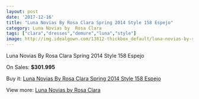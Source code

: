 ```yaml
---
layout: post
date: '2017-12-16'
title: "Luna Novias By Rosa Clara Spring 2014 Style 158 Espejo"
category: Luna Novias by  Rosa Clara
tags: ["clara","dresses","demure","luna","style"]
image: http://img.idealgown.com/13812-thickbox_default/luna-novias-by-rosa-clara-spring-2014-style-158-espejo.jpg
---
```

Luna Novias By Rosa Clara Spring 2014 Style 158 Espejo

On Sales: **$301.995**
<a href="https://www.idealgown.com/en/luna-novias-by-rosa-clara/5559-luna-novias-by-rosa-clara-spring-2014-style-158-espejo.html"><amp-img layout="responsive" width="600" height="600" src="//img.idealgown.com/13812-thickbox_default/luna-novias-by-rosa-clara-spring-2014-style-158-espejo.jpg" alt="Luna Novias By Rosa Clara Spring 2014 Style 158 Espejo 0" /></a>
<a href="https://www.idealgown.com/en/luna-novias-by-rosa-clara/5559-luna-novias-by-rosa-clara-spring-2014-style-158-espejo.html"><amp-img layout="responsive" width="600" height="600" src="//img.idealgown.com/13813-thickbox_default/luna-novias-by-rosa-clara-spring-2014-style-158-espejo.jpg" alt="Luna Novias By Rosa Clara Spring 2014 Style 158 Espejo 1" /></a>

Buy it: [Luna Novias By Rosa Clara Spring 2014 Style 158 Espejo](https://www.idealgown.com/en/luna-novias-by-rosa-clara/5559-luna-novias-by-rosa-clara-spring-2014-style-158-espejo.html "Luna Novias By Rosa Clara Spring 2014 Style 158 Espejo")

View more: [Luna Novias by  Rosa Clara](https://www.idealgown.com/en/81-luna-novias-by--rosa-clara "Luna Novias by  Rosa Clara")